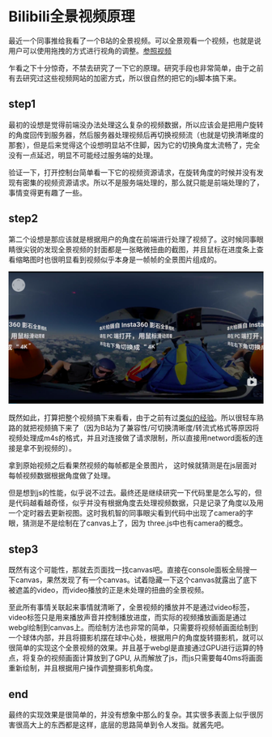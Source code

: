 # Bilibili全景视频原理

最近一个同事推给我看了一个B站的全景视频。可以全景观看一个视频，也就是说用户可以使用拖拽的方式进行视角的调整。[参照视频](https://www.bilibili.com/video/BV1zK41157zJ?from=search&seid=18231707669599430044)

乍看之下十分惊奇，不禁去研究了一下它的原理。研究手段也非常简单，由于之前有去研究过这些视频网站的加密方式，所以很自然的把它的js脚本搞下来。

## step1

最初的设想是觉得前端没办法处理这么复杂的视频数据，所以应该会是把用户旋转的角度回传到服务器，然后服务器处理视频后再切换视频流（也就是切换清晰度的那套），但是后来觉得这个设想明显站不住脚，因为它的切换角度太流畅了，完全没有一点延迟，明显不可能经过服务端的处理。

验证一下，打开控制台简单看一下它的视频资源请求，在旋转角度的时候并没有发现有密集的视频资源请求。所以不是服务端处理的，那么就只能是前端处理的了，事情变得更有趣了一些。

## step2

第二个设想是那应该就是根据用户的角度在前端进行处理了视频了。这时候同事眼睛很尖锐的发现全景视频的封面都是一张略微扭曲的截图，并且鼠标在进度条上查看缩略图时也很明显看到视频似乎本身是一帧帧的全景图片组成的。

![如图](./imgs/WX20210224-225512.png)

既然如此，打算把整个视频搞下来看看，由于之前有过[类似的经验](./国内视频站点加密方式探究与破解.md)。所以很轻车熟路的就把视频搞下来了（因为B站为了兼容性/可切换清晰度/转流式格式等原因将视频处理成m4s的格式，并且对连接做了请求限制，所以直接用netword面板的连接是拿不到视频的）。

拿到原始视频之后看果然视频的每帧都是全景图片， 这时候就猜测是在js层面对每帧视频数据根据角度做了处理。

但是想到js的性能，似乎说不过去。最终还是继续研究一下代码里是怎么写的，但是代码越看越奇怪，似乎并没有根据角度去处理视频数据，只是记录了角度以及用一个定时器去更新视图。这时我机智的同事眼尖看到代码中出现了camera的字眼，猜测是不是绘制在了canvas上了，因为 three.js中也有camera的概念。

## step3

既然有这个可能性，那就去页面找一找canvas吧。直接在console面板全局搜一下canvas，果然发现了有一个canvas。试着隐藏一下这个canvas就露出了底下被遮盖的video，而video播放的正是未处理的扭曲的全景视频。

至此所有事情关联起来事情就清晰了，全景视频的播放并不是通过video标签，video标签只是用来播放声音并控制播放进度，而实际的视频播放画面是通过webgl绘制到canvas上。而绘制方法也非常的简单，只需要将视频帧画面绘制到一个球体内部，并且将摄影机摆在球中心处，根据用户的角度旋转摄影机，就可以很简单的实现这个全景视频的效果。并且基于webgl是直接通过GPU进行运算的特点，将复杂的视频画面计算放到了GPU, 从而解放了js，而js只需要每40ms将画面重新绘制，并且根据用户操作调整摄影机角度。

## end

最终的实现效果是很简单的，并没有想象中那么的复杂。其实很多表面上似乎很厉害很高大上的东西都是这样，底层的思路简单到令人发指。就酱先吧。